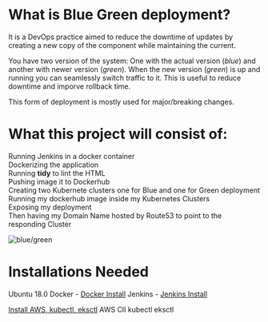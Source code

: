 # What is Blue Green deployment?
It is a DevOps practice aimed to reduce the downtime of updates by creating a new copy of the component while maintaining the current.
 
You have two version of the system: One with the actual version (*blue*) and another with newer version (*green*). When the new version (*green*) is up and running you can seamlessly switch traffic to it. This is useful to reduce downtime and imporve rollback time. 
 
This form of deployment is mostly used for major/breaking changes.
 
# What this project will consist of:</br>

Running Jenkins in a docker container</br>
Dockerizing the application</br>
Running **tidy** to lint the HTML</br>
Pushing image it to Dockerhub</br>
Creating two Kubernete clusters one for Blue and one for Green deployment</br>
Running my dockerhub image inside my Kubernetes Clusters </br>
Exposing my deployment</br>
Then having my Domain Name hosted by Route53 to point to the responding Cluster</br>
 
 ![blue/green](https://cdn-images-1.medium.com/max/800/1*7jSS2x7NpyGaSW5q3DlufA.png)

# Installations Needed
Ubuntu 18.0
Docker - [Docker Install](https://www.digitalocean.com/community/tutorials/how-to-install-and-use-docker-on-ubuntu-18-04)
Jenkins - [Jenkins Install](https://jenkins.io/doc/book/installing/)

[Install AWS, kubectl, eksctl](https://docs.aws.amazon.com/eks/latest/userguide/getting-started-eksctl.html)
AWS ClI
kubectl
eksctl




